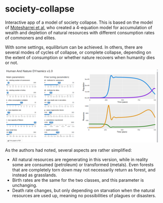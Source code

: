 # society-collapse
Interactive app of a model of society collapse. This is based on the model of [Motesharrei et al](https://www.sciencedirect.com/science/article/pii/S0921800914000615), who created a 4-equation model for accumulation of wealth and depletion of natural resources with different consumption rates of commoners and elites.

With some settings, equilibrium can be achieved. In others, there are several modes of cycles of collapse, or complete collapse, depending on the extent of consumption or whether nature recovers when humanity dies or not.

![screenshot of app](https://github.com/wrf/society-collapse/blob/main/images/collapse_app_screenshot_v1.png)

As the authors had noted, several aspects are rather simplified: 

* All natural resources are regenerating in this version, while in reality some are consumed (petroleum) or transformed (metals). Even forests that are completely torn down may not necessarily return as forest, and instead as grasslands.
* Birth rates are the same for the two classes, and this parameter is unchanging.
* Death rate changes, but only depending on starvation when the natural resources are used up, meaning no possibilities of plagues or disasters.

